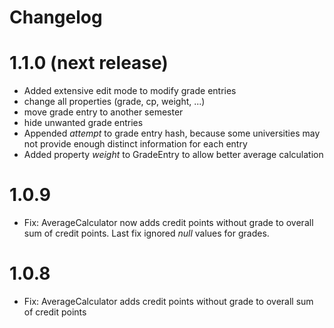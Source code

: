 # Changelog

# 1.1.0 (next release)

- Added extensive edit mode to modify grade entries
 - change all properties (grade, cp, weight, ...)
 - move grade entry to another semester
 - hide unwanted grade entries
- Appended *attempt* to grade entry hash, because some universities may not provide enough distinct information for each entry
- Added property *weight* to GradeEntry to allow better average calculation

# 1.0.9

- Fix: AverageCalculator now adds credit points without grade to overall sum of credit points. Last fix ignored *null* values for grades.

# 1.0.8

- Fix: AverageCalculator adds credit points without grade to overall sum of credit points